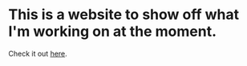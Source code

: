 # This is a website to show off what I'm working on at the moment.
Check it out [here](https://f-cibor.github.io/).
